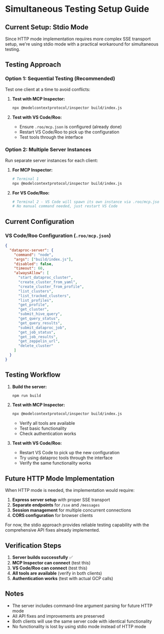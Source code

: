 # Simultaneous Testing Setup Guide

## Current Setup: Stdio Mode

Since HTTP mode implementation requires more complex SSE transport setup, we're using stdio mode with a practical workaround for simultaneous testing.

## Testing Approach

### Option 1: Sequential Testing (Recommended)
Test one client at a time to avoid conflicts:

1. **Test with MCP Inspector:**
   ```bash
   npx @modelcontextprotocol/inspector build/index.js
   ```

2. **Test with VS Code/Roo:**
   - Ensure `.roo/mcp.json` is configured (already done)
   - Restart VS Code/Roo to pick up the configuration
   - Test tools through the interface

### Option 2: Multiple Server Instances
Run separate server instances for each client:

1. **For MCP Inspector:**
   ```bash
   # Terminal 1
   npx @modelcontextprotocol/inspector build/index.js
   ```

2. **For VS Code/Roo:**
   ```bash
   # Terminal 2 - VS Code will spawn its own instance via .roo/mcp.json
   # No manual command needed, just restart VS Code
   ```

## Current Configuration

### VS Code/Roo Configuration (`.roo/mcp.json`)
```json
{
  "dataproc-server": {
    "command": "node",
    "args": ["build/index.js"],
    "disabled": false,
    "timeout": 60,
    "alwaysAllow": [
      "start_dataproc_cluster",
      "create_cluster_from_yaml", 
      "create_cluster_from_profile",
      "list_clusters",
      "list_tracked_clusters",
      "list_profiles",
      "get_profile",
      "get_cluster",
      "submit_hive_query",
      "get_query_status",
      "get_query_results",
      "submit_dataproc_job",
      "get_job_status",
      "get_job_results",
      "get_zeppelin_url",
      "delete_cluster"
    ]
  }
}
```

## Testing Workflow

1. **Build the server:**
   ```bash
   npm run build
   ```

2. **Test with MCP Inspector:**
   ```bash
   npx @modelcontextprotocol/inspector build/index.js
   ```
   - Verify all tools are available
   - Test basic functionality
   - Check authentication works

3. **Test with VS Code/Roo:**
   - Restart VS Code to pick up the new configuration
   - Try using dataproc tools through the interface
   - Verify the same functionality works

## Future HTTP Mode Implementation

When HTTP mode is needed, the implementation would require:

1. **Express server setup** with proper SSE transport
2. **Separate endpoints** for `/sse` and `/messages`
3. **Session management** for multiple concurrent connections
4. **CORS configuration** for browser clients

For now, the stdio approach provides reliable testing capability with the comprehensive API fixes already implemented.

## Verification Steps

1. **Server builds successfully** ✅
2. **MCP Inspector can connect** (test this)
3. **VS Code/Roo can connect** (test this)
4. **All tools are available** (verify in both clients)
5. **Authentication works** (test with actual GCP calls)

## Notes

- The server includes command-line argument parsing for future HTTP mode
- All API fixes and improvements are preserved
- Both clients will use the same server code with identical functionality
- No functionality is lost by using stdio mode instead of HTTP mode